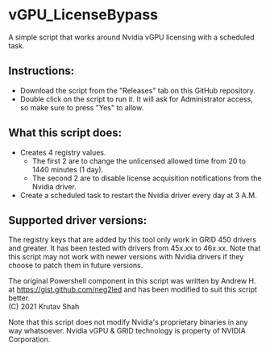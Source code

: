# vGPU_LicenseBypass
A simple script that works around Nvidia vGPU licensing with a scheduled task.

## Instructions:
* Download the script from the "Releases" tab on this GitHub repository.
* Double click on the script to run it. It will ask for Administrator access, so make sure to press "Yes" to allow.

## What this script does:
* Creates 4 registry values.
  * The first 2 are to change the unlicensed allowed time from 20 to 1440 minutes (1 day).
  * The second 2 are to disable license acquisition notifications from the Nvidia driver.
* Create a scheduled task to restart the Nvidia driver every day at 3 A.M.

## Supported driver versions:
The registry keys that are added by this tool only work in GRID 450 drivers and greater. It has been tested with drivers from 45x.xx to 46x.xx. Note that this script may not work with newer versions with Nvidia drivers if they choose to patch them in future versions.

The original Powershell component in this script was written by Andrew H. at https://gist.github.com/neg2led and has been modified to suit this script better. \
(C) 2021 Krutav Shah

Note that this script does not modify Nvidia's proprietary binaries in any way whatsoever. Nvidia vGPU & GRID technology is property of NVIDIA Corporation.
